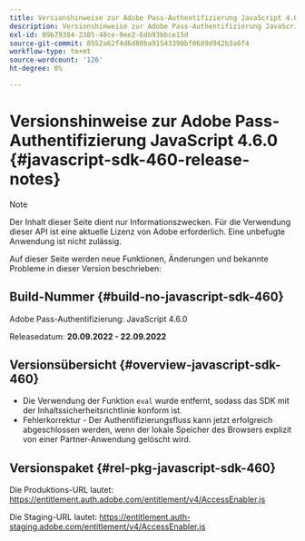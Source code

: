 ```yaml
---
title: Versionshinweise zur Adobe Pass-Authentifizierung JavaScript 4.6.0
description: Versionshinweise zur Adobe Pass-Authentifizierung JavaScript 4.6.0
exl-id: 09b79384-2385-48ce-9ee2-6db93bbce15d
source-git-commit: 8552a62f4d6d80ba91543390bf0689d942b3a6f4
workflow-type: tm+mt
source-wordcount: '126'
ht-degree: 0%

---
```


# Versionshinweise zur Adobe Pass-Authentifizierung JavaScript 4.6.0 {#javascript-sdk-460-release-notes}

>[!NOTE]
>
>Der Inhalt dieser Seite dient nur Informationszwecken. Für die Verwendung dieser API ist eine aktuelle Lizenz von Adobe erforderlich. Eine unbefugte Anwendung ist nicht zulässig.

Auf dieser Seite werden neue Funktionen, Änderungen und bekannte Probleme in dieser Version beschrieben:

## Build-Nummer {#build-no-javascript-sdk-460}

Adobe Pass-Authentifizierung: JavaScript 4.6.0

Releasedatum: **20.09.2022 - 22.09.2022**


## Versionsübersicht {#overview-javascript-sdk-460}

* Die Verwendung der Funktion `eval` wurde entfernt, sodass das SDK mit der Inhaltssicherheitsrichtlinie konform ist.
* Fehlerkorrektur - Der Authentifizierungsfluss kann jetzt erfolgreich abgeschlossen werden, wenn der lokale Speicher des Browsers explizit von einer Partner-Anwendung gelöscht wird.


## Versionspaket {#rel-pkg-javascript-sdk-460}

Die Produktions-URL lautet: https://entitlement.auth.adobe.com/entitlement/v4/AccessEnabler.js

Die Staging-URL lautet: https://entitlement.auth-staging.adobe.com/entitlement/v4/AccessEnabler.js
